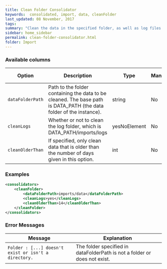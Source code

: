 ```yaml
---
title: Clean Folder Consolidator
keywords:  consolidated, import, data, cleanFolder
last_updated: 08 November, 2017
tags:
summary: "Clean the data in the specified folder, as well as log files (in DATA_PATH/imports/logs) if needed. It is possible to specify a number of days beyond which the data is considered obsolete and thus will be removed."
sidebar: home_sidebar
permalink: clean-folder-consolidator.html
folder: Import
---
```



### Available columns

Option | Description | Type | Mandatory | Default value
--- | --- | --- | --- | ---
`dataFolderPath` | Path to the folder containing the data to be cleaned. The base path is DATA_PATH (the data folder of the instance). | string | No	
`cleanLogs` | Whether or not to clean the log folder, which is DATA_PATH/imports/logs |	yesNoElement | No | No
`cleanOlderThan` | If specified, only clean data that is older than the number of days given in this option. | int | No | 30



### Examples

```xml 
<consolidators>
	<cleanFolder>
		<dataFolderPath>imports/data</dataFolderPath>
		<cleanLogs>yes</cleanLogs>
		<cleanOlderThan>14</cleanOlderThan>
	</cleanFolder>
</consolidators>
```

### Error Messages

Message | Explanation
---- | ----
`Folder : [...] doesn't exist or isn't a directory.` | The folder specified in dataFolderPath is not a folder or does not exist.